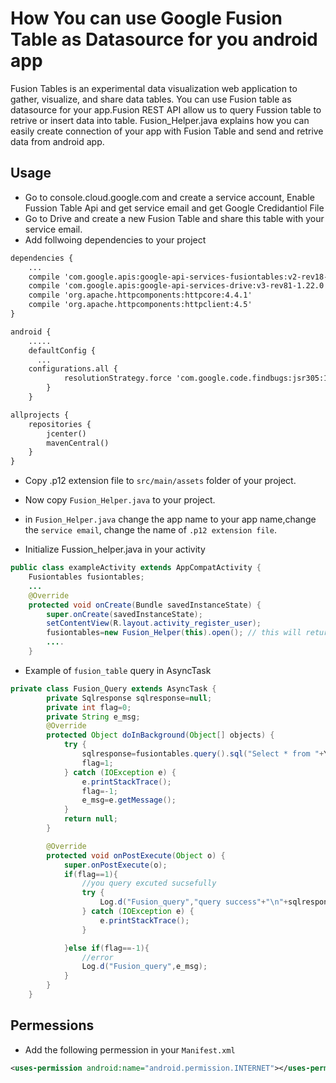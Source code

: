 # How You can use Google Fusion Table as Datasource for you android app
Fusion Tables is an experimental data visualization web application to gather, visualize, and share data tables. You can use Fusion table as datasource for your app.Fusion REST API allow us to query Fussion table to retrive or insert data into table. Fusion_Helper.java explains how you  can easily create connection of your app with Fusion Table and send and retrive data from android app.

Usage
--------
* Go to console.cloud.google.com and create a service account, Enable Fussion Table Api and get service email and get Google Credidantiol File
* Go to Drive and create a new Fusion Table and share this table with your service email.
* Add follwoing dependencies to your project
```xml
dependencies {
    ...
    compile 'com.google.apis:google-api-services-fusiontables:v2-rev18-1.22.0'
    compile 'com.google.apis:google-api-services-drive:v3-rev81-1.22.0'
    compile 'org.apache.httpcomponents:httpcore:4.4.1'
    compile 'org.apache.httpcomponents:httpclient:4.5'
}
```
```xml
android {
    .....
    defaultConfig {
      ...
    configurations.all {
            resolutionStrategy.force 'com.google.code.findbugs:jsr305:1.3.9'
        }
    }
```
    
```xml
allprojects {
    repositories {
        jcenter()
        mavenCentral()
    }
}
```
* Copy .p12 extension file to ```src/main/assets``` folder of your project.
* Now copy ```Fusion_Helper.java``` to your project.
* in ```Fusion_Helper.java``` change the app name to your app name,change the ```service email```, change the name of ```.p12 extension file```.

* Initialize Fussion_helper.java in your activity
```java
public class exampleActivity extends AppCompatActivity {
    Fusiontables fusiontables;
    ...
    @Override
    protected void onCreate(Bundle savedInstanceState) {
        super.onCreate(savedInstanceState);
        setContentView(R.layout.activity_register_user);
        fusiontables=new Fusion_Helper(this).open(); // this will return a Fussion Table instance whcih you can 
        ....
    }
```

* Example of ```fusion_table``` query in AsyncTask
```java
private class Fusion_Query extends AsyncTask {
        private Sqlresponse sqlresponse=null;
        private int flag=0;
        private String e_msg;
        @Override
        protected Object doInBackground(Object[] objects) {
            try {
                sqlresponse=fusiontables.query().sql("Select * from "+YOUR_TABLE_ID+" ;").execute();
                flag=1;
            } catch (IOException e) {
                e.printStackTrace();
                flag=-1;
                e_msg=e.getMessage();
            }
            return null;
        }

        @Override
        protected void onPostExecute(Object o) {
            super.onPostExecute(o);
            if(flag==1){
                //you query excuted sucsefully
                try {
                    Log.d("Fusion_query","query success"+"\n"+sqlresponse.toPrettyString());
                } catch (IOException e) {
                    e.printStackTrace();
                }

            }else if(flag==-1){
                //error
                Log.d("Fusion_query",e_msg);
            }
        }
    }
```
Permessions
---------------
* Add the following permession in your ```Manifest.xml```
```xml
<uses-permission android:name="android.permission.INTERNET"></uses-permission> 
````





